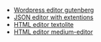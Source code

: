 
- [Wordpress editor gutenberg](https://github.com/front/gutenberg-js)
- [JSON editor with extentions](https://editorjs.io/)
- [HTML editor textolite](https://textolite.ru/demo/textolite/index.html)
- [HTML editor medium-editor](https://github.com/yabwe/medium-editor)
